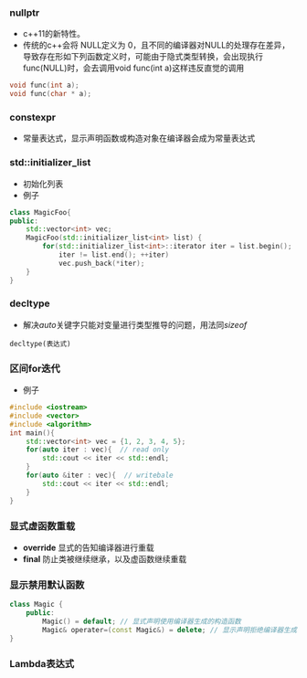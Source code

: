 ### nullptr
- c++11的新特性。
- 传统的c++会将 NULL定义为 0，且不同的编译器对NULL的处理存在差异，导致存在形如下列函数定义时，可能由于隐式类型转换，会出现执行func(NULL)时，会去调用void func(int a)这样违反直觉的调用
```cpp
void func(int a);
void func(char * a);
```
### constexpr
- 常量表达式，显示声明函数或构造对象在编译器会成为常量表达式

### std::initializer_list
- 初始化列表
- 例子
```cpp
class MagicFoo{
public:
    std::vector<int> vec;
    MagicFoo(std::initializer_list<int> list) {
        for(std::initializer_list<int>::iterator iter = list.begin();
            iter != list.end(); ++iter)
            vec.push_back(*iter);
    }
}
```
### decltype
- 解决*auto*关键字只能对变量进行类型推导的问题，用法同*sizeof*
```
decltype(表达式)
```
### 区间for迭代
- 例子
```cpp
#include <iostream>  
#include <vector>  
#include <algorithm>  
int main(){  
    std::vector<int> vec = {1, 2, 3, 4, 5};  
    for(auto iter : vec){  // read only
        std::cout << iter << std::endl;  
    }  
    for(auto &iter : vec){  // writebale
        std::cout << iter << std::endl;  
    }  
}
```
### 显式虚函数重载
- **override** 显式的告知编译器进行重载
- **final** 防止类被继续继承，以及虚函数继续重载
### 显示禁用默认函数
```cpp
class Magic {
    public:
        Magic() = default; // 显式声明使用编译器生成的构造函数
        Magic& operater=(const Magic&) = delete; // 显示声明拒绝编译器生成构造
}
```
### Lambda表达式
